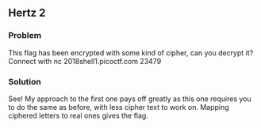 ## Hertz 2

### Problem
This flag has been encrypted with some kind of cipher, can you decrypt it? Connect with nc 2018shell1.picoctf.com 23479

### Solution
See! My approach to the first one pays off greatly as this one requires you to do the same as before, with less cipher text to work on.
Mapping ciphered letters to real ones gives the flag.
